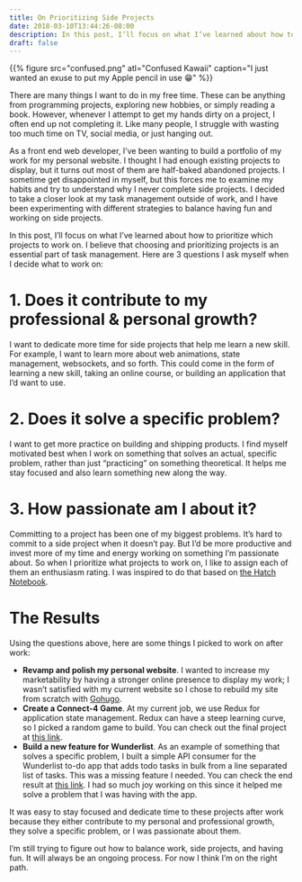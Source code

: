 ```yaml
---
title: On Prioritizing Side Projects
date: 2018-03-10T13:44:26-08:00
description: In this post, I’ll focus on what I’ve learned about how to prioritize which projects to work on.
draft: false
---
```


{{% figure src="confused.png" atl="Confused Kawaii" caption="I just wanted an exuse to put my Apple pencil in use 😁" %}}

There are many things I want to do in my free time. These can be anything from programming projects, exploring new hobbies, or simply reading a book. However, whenever I attempt to get my hands dirty on a project, I often end up not completing it.  Like many people, I struggle with wasting too much time on TV, social media, or just hanging out. 

As a front end web developer, I’ve been wanting to build a portfolio of my work for my personal website. I thought I had enough existing projects to display, but it turns out most of them are half-baked abandoned projects. I sometime get disappointed in myself, but this forces me to examine my habits and try to understand why I never complete side projects. I decided to take a closer look at my task management outside of work, and I have been experimenting with different strategies to balance having fun and working on side projects. 

In this post, I’ll focus on what I’ve learned about how to prioritize which projects to work on. I believe that choosing and prioritizing projects is an essential part of task management. Here are 3 questions I ask myself when I decide what to work on:

# 1. Does it contribute to my professional & personal growth?

I want to dedicate more time for side projects that help me learn a new skill. For example, I want to learn more about web animations, state management, websockets, and so forth. This could come in the form of learning a new skill, taking an online course, or building an application that I’d want to use. 

# 2. Does it solve a specific problem?

I want to get more practice on building and shipping products. I find myself motivated best when I work on something that solves an actual, specific problem, rather than just “practicing” on something theoretical. It helps me stay focused and also learn something new along the way. 

# 3. How passionate am I about it? 

Committing to a project has been one of my biggest problems. It’s hard to commit to a side project when it doesn’t pay. But I’d be more productive and invest more of my time and energy working on something I’m passionate about. So when I prioritize what projects to work on, I like to assign each of them an enthusiasm rating. I was inspired to do that based on [the Hatch Notebook](https://www.amazon.com/Hatch-Notebook-Organizer-Sketchbook-Productivity/dp/B01M7X5KTL).

# The Results

Using the questions above, here are some things I picked to work on after work:

- **Revamp and polish my personal website**. I wanted to increase my marketability by having a stronger online presence to display my work; I wasn’t satisfied with my current website so I chose to rebuild my site from scratch with [Gohugo](https://gohugo.io/).
- **Create a Connect-4 Game**. At my current job, we use Redux for application state management. Redux can have a steep learning curve, so I picked a random game to build. You can check out the final project at [this link](https://alahmadiq8.github.io/connect-4/). 
- **Build a new feature for Wunderlist**. As an example of something that solves a specific problem, I built a simple API consumer for the Wunderlist to-do app that adds todo tasks in bulk from a line separated list of tasks. This was a missing feature I needed. You can check the end result at [this link](https://wunderlist-parser.herokuapp.com/). I had so much joy working on this since it helped me solve a problem that I was having with the app.

It was easy to stay focused and dedicate time to these projects after work because they either contribute to my personal and professional growth, they solve a specific problem, or I was passionate about them. 

I’m still trying to figure out how to balance work, side projects, and having fun. It will always be  an ongoing process. For now I think I’m on the right path.
